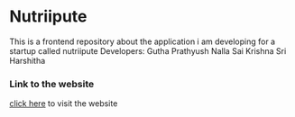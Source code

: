 # Nutriipute
This is a frontend repository about the application i am developing for a startup called nutriipute
Developers:
  Gutha Prathyush
  Nalla Sai Krishna Sri Harshitha

### Link to the website

[click here](https://nutriipute.vercel.app) to visit the website